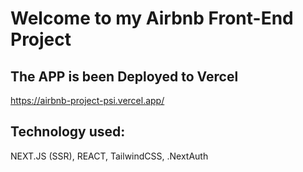 # Welcome to my Airbnb Front-End Project

## The APP is been Deployed to Vercel

https://airbnb-project-psi.vercel.app/

## Technology used:

NEXT.JS (SSR),
REACT,
TailwindCSS,
.NextAuth
